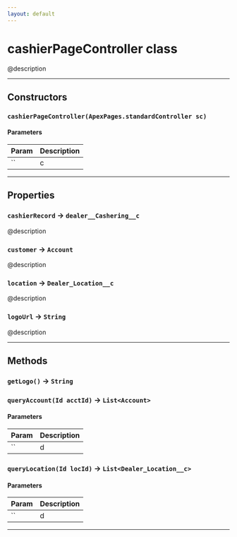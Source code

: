 ```yaml
---
layout: default
---
```

# cashierPageController class

@description

---
## Constructors
### `cashierPageController(ApexPages.standardController sc)`
#### Parameters
|Param|Description|
|-----|-----------|
|`` | c |

---
## Properties

### `cashierRecord` → `dealer__Cashering__c`

@description

### `customer` → `Account`

@description

### `location` → `Dealer_Location__c`

@description

### `logoUrl` → `String`

@description

---
## Methods
### `getLogo()` → `String`
### `queryAccount(Id acctId)` → `List<Account>`
#### Parameters
|Param|Description|
|-----|-----------|
|`` | d |

### `queryLocation(Id locId)` → `List<Dealer_Location__c>`
#### Parameters
|Param|Description|
|-----|-----------|
|`` | d |

---
